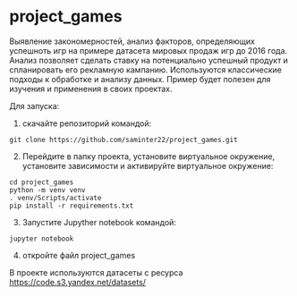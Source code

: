 # project_games
Выявление закономерностей, анализ факторов, определяющих успешноть игр на примере датасета мировых продаж игр до 2016 года.
Анализ позволяет сделать ставку на потенциально успешный продукт и спланировать его рекламную кампанию. 
Используются классические подходы к обработке и анализу данных. 
Пример будет полезен для изучения и применения в своих проектах.

Для запуска:

1. скачайте репозиторий командой:
```
git clone https://github.com/saminter22/project_games.git
```
2. Перейдите в папку проекта, установите виртуальное окружение, установите зависимости и активируйте виртуальное окружение:
```
cd project_games
python -m venv venv
. venv/Scripts/activate
pip install -r requirements.txt
```
3. Запустите Jupyther notebook командой:
```
jupyter notebook
```
4. откройте файл project_games

В проекте используются датасеты с ресурса https://code.s3.yandex.net/datasets/
